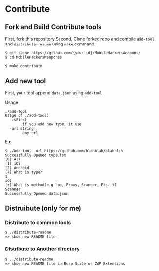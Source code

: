 # Contribute
## Fork and Build Contribute tools
First, fork this repository 
Second, Clone forked repo and compile `add-tool` and `distribute-readme` using `make` command:
```
$ git clone https://github.com/{your-id}/MobileHackersWeaponse
$ cd MobileHackersWeaponse
```

```bash
$ make contribute
```

## Add new tool
First, your tool append `data.json` using `add-tool`

Usage
```
./add-tool
Usage of ./add-tool:
  -isFirst
    	if you add new type, it use
  -url string
    	any url
```

E.g
```
$ ./add-tool -url https://github.com/blahblah/blahblah
Successfully Opened type.lst
[0] All
[1] iOS
[2] Android
[+] What is type?
1
iOS
[+] What is method(e.g Log, Proxy, Scanner, Etc..)?
Scanner
Successfully Opened data.json
```
## Distruibute (only for me)
### Distribute to common tools
```
$ ./distribute-readme
=> show new README file
```

### Distribute to Another directory
```
$ ../distribute-readme
=> show new README file in Burp Suite or ZAP Extensions
```
